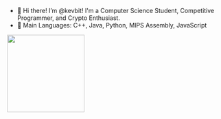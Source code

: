 - 👋 Hi there! I’m @kevbit!
I'm a Computer Science Student, Competitive Programmer, and Crypto Enthusiast.
- 💽 Main Languages: C++, Java, Python, MIPS Assembly, JavaScript


<img height="180em" src="https://github-readme-stats.vercel.app/api?username=kevbit&show_icons=true&hide_border=true&&count_private=true&include_all_commits=true" />

<!---
kevbit/kevbit is a ✨ special ✨ repository because its `README.md` (this file) appears on your GitHub profile.
You can click the Preview link to take a look at your changes.
--->
